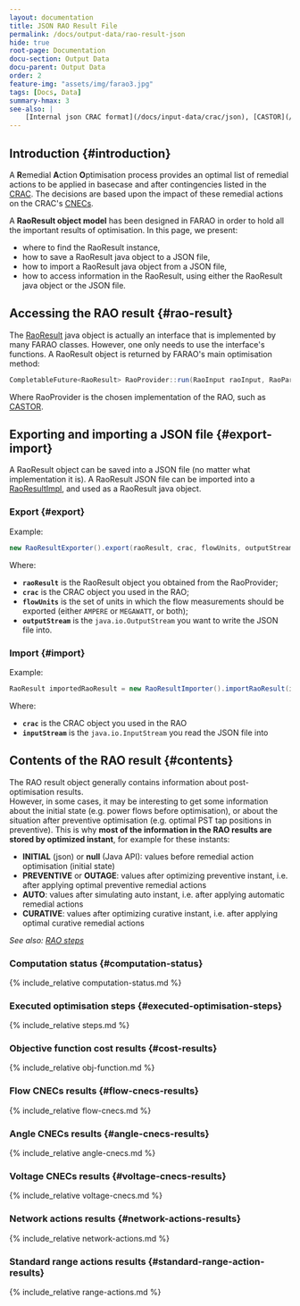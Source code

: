 ```yaml
---
layout: documentation
title: JSON RAO Result File
permalink: /docs/output-data/rao-result-json
hide: true
root-page: Documentation
docu-section: Output Data
docu-parent: Output Data
order: 2
feature-img: "assets/img/farao3.jpg"
tags: [Docs, Data]
summary-hmax: 3
see-also: |
    [Internal json CRAC format](/docs/input-data/crac/json), [CASTOR](/docs/engine/ra-optimisation/search-tree-rao)
---
```


## Introduction {#introduction}

A **R**emedial **A**ction **O**ptimisation process provides an optimal list of remedial actions to be applied in basecase and after contingencies listed in the [CRAC](/docs/input-data/crac/crac). The decisions are based upon the impact of these remedial actions on the CRAC's [CNECs](/docs/input-data/crac/crac#cnec).

A **RaoResult object model** has been designed in FARAO in order to hold all the important results of optimisation.
In this page, we present:
- where to find the RaoResult instance,
- how to save a RaoResult java object to a JSON file,
- how to import a RaoResult java object from a JSON file,
- how to access information in the RaoResult, using either the RaoResult java object or the JSON file.

## Accessing the RAO result {#rao-result}
The [RaoResult](https://github.com/farao-community/farao-core/blob/master/data/rao-result/rao-result-api/src/main/java/com/farao_community/farao/data/rao_result_api/RaoResult.java) java object is actually an interface that is implemented by many FARAO classes. However, one only needs to use the interface's functions.
A RaoResult object is returned by FARAO's main optimisation method:
~~~java
CompletableFuture<RaoResult> RaoProvider::run(RaoInput raoInput, RaoParameters parameters, Instant targetEndInstant)
~~~
Where RaoProvider is the chosen implementation of the RAO, such as [CASTOR](https://github.com/farao-community/farao-core/blob/master/ra-optimisation/search-tree-rao/src/main/java/com/farao_community/farao/search_tree_rao/castor/algorithm/Castor.java).

## Exporting and importing a JSON file {#export-import}

A RaoResult object can be saved into a JSON file (no matter what implementation it is).
A RaoResult JSON file can be imported into a [RaoResultImpl](https://github.com/farao-community/farao-core/blob/master/data/rao-result/rao-result-impl/src/main/java/com/farao_community/farao/data/rao_result_impl/RaoResultImpl.java), and used as a RaoResult java object.

### Export {#export}
Example:
~~~java
new RaoResultExporter().export(raoResult, crac, flowUnits, outputStream);
~~~
Where:
- **`raoResult`** is the RaoResult object you obtained from the RaoProvider;
- **`crac`** is the CRAC object you used in the RAO;
- **`flowUnits`** is the set of units in which the flow measurements should be exported (either `AMPERE` or `MEGAWATT`, or both);
- **`outputStream`** is the `java.io.OutputStream` you want to write the JSON file into.

### Import {#import}
Example:
~~~java
RaoResult importedRaoResult = new RaoResultImporter().importRaoResult(inputStream, crac);
~~~
Where:
- **`crac`** is the CRAC object you used in the RAO
- **`inputStream`** is the `java.io.InputStream` you read the JSON file into

## Contents of the RAO result {#contents}
The RAO result object generally contains information about post-optimisation results.  
However, in some cases, it may be interesting to get some information about the initial state (e.g. power flows before 
optimisation), or about the situation after preventive optimisation (e.g. optimal PST tap positions in preventive). 
This is why **most of the information in the RAO results are stored by optimized instant**, for example for these instants:  
- **INITIAL** (json) or **null** (Java API): values before remedial action optimisation (initial state)
- **PREVENTIVE** or **OUTAGE**: values after optimizing preventive instant, i.e. after applying optimal preventive remedial actions
- **AUTO**: values after simulating auto instant, i.e. after applying automatic remedial actions
- **CURATIVE**: values after optimizing curative instant, i.e. after applying optimal curative remedial actions
  
_See also: [RAO steps](/docs/engine/ra-optimisation/rao-steps)_

### Computation status {#computation-status}
{% include_relative computation-status.md %}  

### Executed optimisation steps {#executed-optimisation-steps}
{% include_relative steps.md %}

### Objective function cost results {#cost-results}
{% include_relative obj-function.md %}

### Flow CNECs results {#flow-cnecs-results}
{% include_relative flow-cnecs.md %}  

### Angle CNECs results {#angle-cnecs-results}
{% include_relative angle-cnecs.md %}  

### Voltage CNECs results {#voltage-cnecs-results}
{% include_relative voltage-cnecs.md %}  

### Network actions results {#network-actions-results}
{% include_relative network-actions.md %}  

### Standard range actions results {#standard-range-action-results}
{% include_relative range-actions.md %}  
